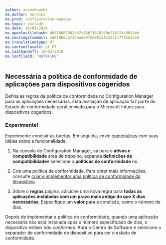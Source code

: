```yaml
---
author: aczechowski
ms.author: aaroncz
ms.prod: configuration-manager
ms.topic: include
ms.date: 10/03/2018
ms.openlocfilehash: db5160879023b7c466f1618299ef18f24c9b93eb
ms.sourcegitcommit: 5def8b0ca72daad99fe8901af232bf17f35da55d
ms.translationtype: MT
ms.contentlocale: pt-PT
ms.lasthandoff: 10/04/2018
ms.locfileid: "48794169"
---
```

## <a name="bkmk_app-compliance"></a> Necessária a política de conformidade de aplicações para dispositivos cogeridos
<!--1358196-->

Defina as regras de política de conformidade no Configuration Manager para as aplicações necessárias. Esta avaliação de aplicação faz parte do Estado de conformidade geral enviado para o Microsoft Intune para dispositivos cogeridos.

### <a name="try-it-out"></a>Experimente!

Experimente concluir as tarefas. Em seguida, envie [comentários](/sccm/core/understand/find-help#product-feedback) com suas idéias sobre a funcionalidade.

1. Na consola do Configuration Manager, vá para o **ativos e compatibilidade** área de trabalho, expanda **definições de compatibilidade**e selecione o **políticas de conformidade** nó.  

2. Crie uma política de conformidade. Para obter mais informações, consulte [criar e implementar uma política de conformidade do dispositivo](/sccm/mdm/deploy-use/create-compliance-policy).  

3. Sobre o **regras** página, adicione uma nova regra para **todas as aplicações instaladas com um prazo mais antigo do que X dias necessárias**. Especifique um **valor** para a condição, como o número de dias.  

Depois de implementar a política de conformidade, quando uma aplicação necessária não está instalada após o número especificado de dias, o dispositivo estiver *não conformes*. Abra o Centro de Software e selecione o separador de conformidade do dispositivo para ver o estado de conformidade.


